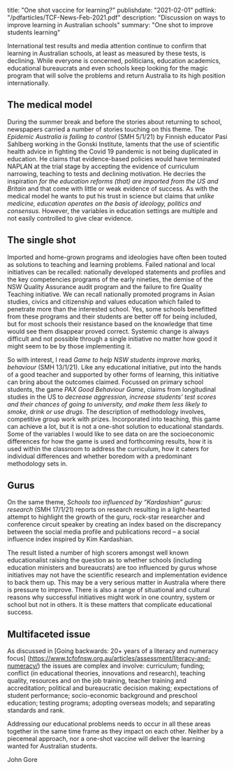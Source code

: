 title: "One shot vaccine for learning?"
publishdate: "2021-02-01"
pdflink: "/pdfarticles/TCF-News-Feb-2021.pdf"
description: "Discussion on ways to improve learning in Australian schools"
summary: "One shot to improve students learning"


International test results and media attention continue to confirm that learning in Australian schools, at least as measured by these tests, is declining. While everyone is concerned, politicians, education academics, educational bureaucrats and even schools keep looking for the magic program that will solve the problems and return Australia to its high position internationally.
## The medical model
During the summer break and before the stories about returning to school, newspapers carried a number of stories touching on this theme. The *Epidemic Australia is failing to control* (SMH 5/1/21) by Finnish educator Pasi Sahlberg working in the Gonski Institute, laments that the use of scientific health advice in fighting the Covid 19 pandemic is not being duplicated in education. He claims that evidence-based policies would have terminated NAPLAN at the trial stage by accepting the evidence of curriculum narrowing, teaching to tests and declining motivation. He decries the inspiration *for the education reforms (that) are imported from the US and Britain* and that come with little or weak evidence of success. As with the medical model he wants to put his trust in science but claims that *unlike medicine, education operates on the basis of ideology, politics and consensus.* However, the variables in education settings are multiple and not easily controlled to give clear evidence.   

## The single shot
Imported and home-grown programs and ideologies have often been touted as solutions to teaching and learning problems. Failed national and local initiatives can be recalled:   nationally developed statements and profiles and the key competencies programs of the early nineties, the demise of the NSW Quality Assurance audit program and the failure to fire Quality Teaching initiative. We can recall nationally promoted programs in Asian studies, civics and citizenship and values education which failed to penetrate more than the interested school. Yes, some schools benefitted from these programs and their students are better off for being included, but for most schools their resistance based on the knowledge that time would see them disappear proved correct. Systemic change is always difficult and not possible through a single initiative no matter how good it might seem to be by those implementing it.

So with interest, I read *Game to help NSW students improve marks, behaviour* (SMH 13/1/21). Like any educational initiative, put into the hands of a good teacher and supported by other forms of learning, this initiative can bring about the outcomes claimed. Focussed on primary school students, the game *PAX Good Behaviour Game*, claims from longitudinal studies in the US to *decrease aggression, increase students’ test scores and their chances of going to university, and make them less likely to smoke, drink or use drugs*. The description of methodology involves, competitive group work with prizes.
Incorporated into teaching, this game can achieve a lot, but it is not a one-shot solution to educational standards. Some of the variables I would like to see data on are the socioeconomic differences for how the game is used and forthcoming results, how it is used within the classroom to address the curriculum, how it caters for individual differences and whether boredom with a predominant methodology sets in. 
## Gurus
On the same theme, *Schools too influenced by “Kardashian” gurus: research* (SMH 17/1/21) reports on research resulting in a light-hearted attempt to highlight the growth of the guru, rock-star researcher and conference circuit speaker by creating an index based on the discrepancy between the social media profile and publications record – a social influence index inspired by Kim Kardashian. 

The result listed a number of high scorers amongst well known educationalist raising the question as to whether schools (including education ministers and bureaucrats) are too influenced by gurus whose initiatives may not have the scientific research and implementation evidence to back them up. This may be a very serious matter in Australia where there is pressure to improve. There is also a range of situational and cultural reasons why successful initiatives might work in one country, system or school but not in others. It is these matters that complicate educational success. 
## Multifaceted issue
As discussed in [Going backwards: 20+ years of a literacy and numeracy focus]  (https://www.tcfofnsw.org.au/articles/assessment/literacy-and-numeracy/) the issues are complex and involve: curriculum; funding; conflict (in educational theories, innovations and research), teaching quality, resources and on the job training, teacher training and  accreditation; political and bureaucratic decision making; expectations of student performance; socio-economic background and preschool education; testing programs; adopting overseas models; and separating standards and rank. 

Addressing our educational problems needs to occur in all these areas together in the same time frame as they impact on each other. Neither by a piecemeal approach, nor a one-shot vaccine will deliver the learning wanted for Australian students.

John Gore
